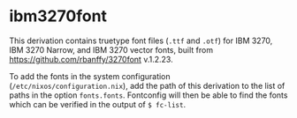 # ibm3270font

This derivation contains truetype font files (`.ttf` and `.otf`) for IBM 3270,
IBM 3270 Narrow, and IBM 3270 vector fonts, built from
<https://github.com/rbanffy/3270font> v.1.2.23.

To add the fonts in the system configuration (`/etc/nixos/configuration.nix`),
add the path of this derivation to the list of paths in the option
`fonts.fonts`. Fontconfig will then be able to find the fonts which can be
verified in the output of `$ fc-list`.
